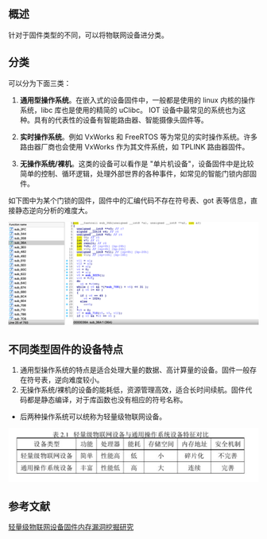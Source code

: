 ## 概述
针对于固件类型的不同，可以将物联网设备进分类。

## 分类

可以分为下面三类：

1. **通用型操作系统**。在嵌入式的设备固件中，一般都是使用的 linux 内核的操作系统，libc 库也是使用的精简的 uClibc。 IOT 设备中最常见的系统也为这种。具有的代表性的设备有智能路由器、智能摄像头固件等。

2. **实时操作系统**。例如 VxWorks 和 FreeRTOS 等为常见的实时操作系统。许多路由器厂商也会使用 VxWorks 作为其文件系统，如 TPLINK 路由器固件。

3. **无操作系统/裸机**。这类的设备可以看作是 "单片机设备"，设备固件中是比较简单的控制、循环逻辑，处理外部世界的各种事件，如常见的智能门锁内部固件。

如下图中为某个门锁的固件，固件中的汇编代码不存在符号表、got 表等信息，直接静态逆向分析的难度大。

![](./img/pic1.png)

## 不同类型固件的设备特点

1. 通用型操作系统的特点是适合处理大量的数据、高计算量的设备。固件一般存在符号表，逆向难度较小。
2. 无操作系统/裸机的设备的能耗低，资源管理高效，适合长时间续航。固件代码都是静态编译，对于库函数也没有相应的符号名称。

- 后两种操作系统可以统称为轻量级物联网设备。

![](./img/pic2.png)


## 参考文献

[轻量级物联网设备固件内存漏洞挖掘研究](https://kns.cnki.net/KCMS/detail/detail.aspx?dbcode=CMFD&dbname=CMFD202001&filename=1020004498.nh&v=MjExNTMzcVRyV00xRnJDVVI3cWZaT1Z2Rnl2blY3dkxWRjI1SHJPNEd0WEZwNUViUElSOGVYMUx1eFlTN0RoMVQ= "轻量级物联网设备固件内存漏洞挖掘研究")

